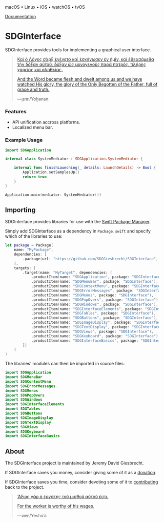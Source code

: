 <!--
 README.md

 This source file is part of the SDGInterface open source project.
 https://sdggiesbrecht.github.io/SDGInterface

 Copyright ©2018–2019 Jeremy David Giesbrecht and the SDGInterface project contributors.

 Soli Deo gloria.

 Licensed under the Apache Licence, Version 2.0.
 See http://www.apache.org/licenses/LICENSE-2.0 for licence information.
 -->

macOS • Linux • iOS • watchOS • tvOS

[Documentation](https://sdggiesbrecht.github.io/SDGInterface/%F0%9F%87%A8%F0%9F%87%A6EN)

# SDGInterface

SDGInterface provides tools for implementing a graphical user interface.

> [Καὶ ὁ Λόγος σὰρξ ἐγένετο καὶ ἐσκήνωσεν ἐν ἡμῖν, καὶ ἐθεασάμεθα τὴν δόξαν αὐτοῦ, δόξαν ὡς μονογενοῦς παρὰ πατρός, πλήρης χάριτος καὶ ἀληθείας.](https://www.biblegateway.com/passage/?search=John+1&version=SBLGNT;NIV)
>
> [And the Word became flesh and dwelt among us and we have watched His glory, the glory of the Only Begotten of the Father, full of grace and truth.](https://www.biblegateway.com/passage/?search=John+1&version=SBLGNT;NIV)
>
> ―‎יוחנן⁩/Yoẖanan

### Features

- API unification accross platforms.
- Localized menu bar.

### Example Usage

```swift
import SDGApplication

internal class SystemMediator : SDGApplication.SystemMediator {

    internal func finishLaunching(_ details: LaunchDetails) -> Bool {
        Application.setSamplesUp()
        return true
    }
}
```

```swift
Application.main(mediator: SystemMediator())
```

## Importing

SDGInterface provides libraries for use with the [Swift Package Manager](https://swift.org/package-manager/).

Simply add SDGInterface as a dependency in `Package.swift` and specify which of the libraries to use:

```swift
let package = Package(
    name: "MyPackage",
    dependencies: [
        .package(url: "https://github.com/SDGGiesbrecht/SDGInterface", .upToNextMinor(from: Version(0, 2, 1))),
    ],
    targets: [
        .target(name: "MyTarget", dependencies: [
            .productItem(name: "SDGApplication", package: "SDGInterface"),
            .productItem(name: "SDGMenuBar", package: "SDGInterface"),
            .productItem(name: "SDGContextMenu", package: "SDGInterface"),
            .productItem(name: "SDGErrorMessages", package: "SDGInterface"),
            .productItem(name: "SDGMenus", package: "SDGInterface"),
            .productItem(name: "SDGPopOvers", package: "SDGInterface"),
            .productItem(name: "SDGWindows", package: "SDGInterface"),
            .productItem(name: "SDGInterfaceElements", package: "SDGInterface"),
            .productItem(name: "SDGTables", package: "SDGInterface"),
            .productItem(name: "SDGButtons", package: "SDGInterface"),
            .productItem(name: "SDGImageDisplay", package: "SDGInterface"),
            .productItem(name: "SDGTextDisplay", package: "SDGInterface"),
            .productItem(name: "SDGViews", package: "SDGInterface"),
            .productItem(name: "SDGKeyboard", package: "SDGInterface"),
            .productItem(name: "SDGInterfaceBasics", package: "SDGInterface"),
        ])
    ]
)
```

The libraries’ modules can then be imported in source files:

```swift
import SDGApplication
import SDGMenuBar
import SDGContextMenu
import SDGErrorMessages
import SDGMenus
import SDGPopOvers
import SDGWindows
import SDGInterfaceElements
import SDGTables
import SDGButtons
import SDGImageDisplay
import SDGTextDisplay
import SDGViews
import SDGKeyboard
import SDGInterfaceBasics
```

## About

The SDGInterface project is maintained by Jeremy David Giesbrecht.

If SDGInterface saves you money, consider giving some of it as a [donation](https://paypal.me/JeremyGiesbrecht).

If SDGInterface saves you time, consider devoting some of it to [contributing](https://github.com/SDGGiesbrecht/SDGInterface) back to the project.

> [Ἄξιος γὰρ ὁ ἐργάτης τοῦ μισθοῦ αὐτοῦ ἐστι.](https://www.biblegateway.com/passage/?search=Luke+10&version=SBLGNT;NIV)
>
> [For the worker is worthy of his wages.](https://www.biblegateway.com/passage/?search=Luke+10&version=SBLGNT;NIV)
>
> ―‎ישוע/Yeshuʼa
